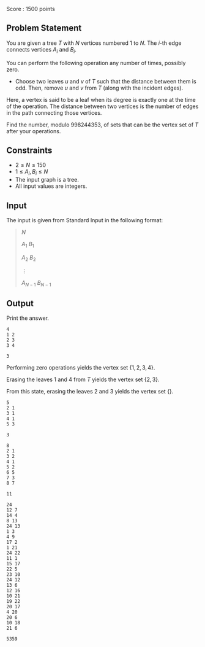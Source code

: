 Score : $1500$ points

## Problem Statement

You are given a tree $T$ with $N$ vertices numbered $1$ to $N$.
The $i$-th edge connects vertices $A_i$ and $B_i$.

You can perform the following operation any number of times, possibly zero.

- Choose two leaves $u$ and $v$ of $T$ such that the distance between them is odd.
Then, remove $u$ and $v$ from $T$ (along with the incident edges).

Here, a vertex is said to be a leaf when its degree is exactly one at the time of the operation.
The distance between two vertices is the number of edges in the path connecting those vertices.

Find the number, modulo $998244353$, of sets that can be the vertex set of $T$ after your operations.

## Constraints

- $2 \leq N \leq 150$
- $1 \leq A_i,B_i \leq N$
- The input graph is a tree.
- All input values are integers.

## Input

The input is given from Standard Input in the following format:

> $N$
> 
> $A_1$ $B_1$
> 
> $A_2$ $B_2$
> 
> $\vdots$
> 
> $A_{N-1}$ $B_{N-1}$

## Output

Print the answer.

```input1
4
1 2
2 3
3 4
```

```output1
3
```

Performing zero operations yields the vertex set $\{1,2,3,4\}$.

Erasing the leaves $1$ and $4$ from $T$ yields the vertex set $\{2,3\}$.

From this state, erasing the leaves $2$ and $3$ yields the vertex set $\{\}$.

```input2
5
2 1
3 1
4 1
5 3
```

```output2
3
```

```input3
8
2 1
3 2
4 1
5 2
6 5
7 3
8 7
```

```output3
11
```

```input4
24
12 7
14 4
8 13
24 13
1 3
4 9
17 2
1 21
24 22
11 1
15 17
22 5
23 10
24 12
13 6
12 16
10 21
19 22
20 17
4 20
20 6
10 18
21 6
```

```output4
5359
```